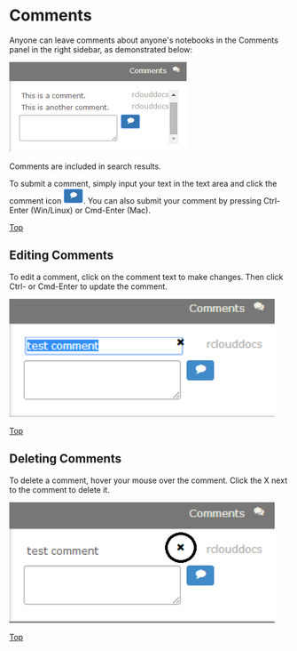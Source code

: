 Comments
========

Anyone can leave comments about anyone's notebooks in the Comments panel
in the right sidebar, as demonstrated below:

![Notebook Comments](img/comment.png)

Comments are included in search results.

To submit a comment, simply input your text in the text area and click
the comment icon ![Comment Icon](img/comment_icon.png). You can also
submit your comment by pressing Ctrl-Enter (Win/Linux) or Cmd-Enter
(Mac).

[Top](#TOP)

<a name="editingcomments"></a>

Editing Comments
----------------

To edit a comment, click on the comment text to make changes. Then click
Ctrl- or Cmd-Enter to update the comment.

![Editing Notebook Comments](img/comment_edit.png)

[Top](#TOP)

<a name="deletingcomments"></a>

Deleting Comments
-----------------

To delete a comment, hover your mouse over the comment. Click the X next
to the comment to delete it.

![Deleting Notebook Comments](img/comment_delete.png)

[Top](#TOP)

<a name="help"></a>
